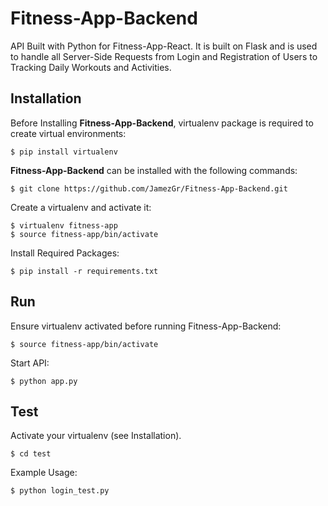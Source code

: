 # Fitness-App-Backend
API Built with Python for Fitness-App-React. It is built on Flask and is used to handle all Server-Side Requests from Login and Registration of Users to Tracking Daily Workouts and Activities.

## Installation
Before Installing **Fitness-App-Backend**, virtualenv package is required to create virtual environments:
```
$ pip install virtualenv
```
**Fitness-App-Backend** can be installed with the following commands:
```
$ git clone https://github.com/JamezGr/Fitness-App-Backend.git
```
Create a virtualenv and activate it:
```
$ virtualenv fitness-app
$ source fitness-app/bin/activate
```
Install Required Packages:
```
$ pip install -r requirements.txt
```


## Run
Ensure virtualenv activated before running Fitness-App-Backend:
```
$ source fitness-app/bin/activate
```
Start API:
```
$ python app.py
```

## Test
Activate your virtualenv (see Installation).
```
$ cd test
```
Example Usage:
```
$ python login_test.py
```
